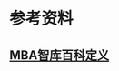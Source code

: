 # 参考资料

## [MBA智库百科定义](https://wiki.mbalib.com/zh-tw/%E9%85%92%E5%BA%97%E6%99%BA%E8%83%BD%E5%8C%96)

